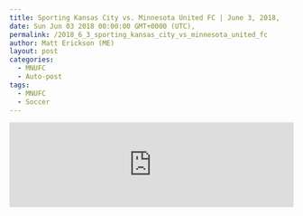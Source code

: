 ```yaml
---
title: Sporting Kansas City vs. Minnesota United FC | June 3, 2018,
date: Sun Jun 03 2018 00:00:00 GMT+0000 (UTC),
permalink: /2018_6_3_sporting_kansas_city_vs_minnesota_united_fc 
author: Matt Erickson (ME)
layout: post
categories:
  - MNUFC
  - Auto-post
tags:
  - MNUFC
  - Soccer
---
```

<div class='soccer-video-wrapper'>
<iframe class='soccer-video' width='100%' height='auto' frameborder='0' allowfullscreen src="https://www.mnufc.com/iframe-video?brightcove_id=5793133008001&brightcove_player_id=default&brightcove_account_id=5534894110001"></iframe>
</div>